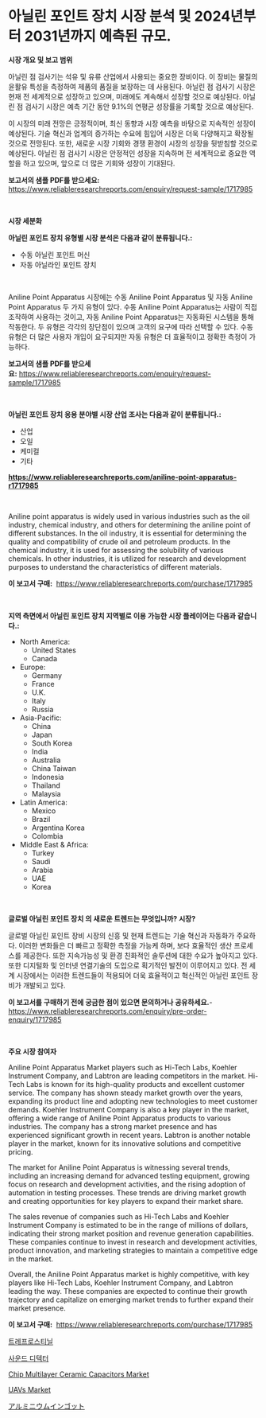 <p><h1>아닐린 포인트 장치 시장 분석 및 2024년부터 2031년까지 예측된 규모.</h1></p><p><strong>시장 개요 및 보고 범위</strong></p>
<p><p>아닐린 점 검사기는 석유 및 유류 산업에서 사용되는 중요한 장비이다. 이 장비는 물질의 윤활유 특성을 측정하여 제품의 품질을 보장하는 데 사용된다. 아닐린 점 검사기 시장은 현재 전 세계적으로 성장하고 있으며, 미래에도 계속해서 성장할 것으로 예상된다. 아닐린 점 검사기 시장은 예측 기간 동안 9.1%의 연평균 성장률을 기록할 것으로 예상된다.</p><p>이 시장의 미래 전망은 긍정적이며, 최신 동향과 시장 예측을 바탕으로 지속적인 성장이 예상된다. 기술 혁신과 업계의 증가하는 수요에 힘입어 시장은 더욱 다양해지고 확장될 것으로 전망된다. 또한, 새로운 시장 기회와 경쟁 환경이 시장의 성장을 뒷받침할 것으로 예상된다. 아닐린 점 검사기 시장은 안정적인 성장을 지속하며 전 세계적으로 중요한 역할을 하고 있으며, 앞으로 더 많은 기회와 성장이 기대된다.</p></p>
<p><strong>보고서의 샘플 PDF를 받으세요:</strong> <a href="https://www.reliableresearchreports.com/enquiry/request-sample/1717985">https://www.reliableresearchreports.com/enquiry/request-sample/1717985</a></p>
<p>&nbsp;</p>
<p><strong>시장 세분화</strong></p>
<p><strong>아닐린 포인트 장치 유형별 시장 분석은 다음과 같이 분류됩니다.:</strong></p>
<p><ul><li>수동 아닐린 포인트 머신</li><li>자동 아닐라인 포인트 장치</li></ul></p>
<p>&nbsp;</p>
<p><p>Aniline Point Apparatus 시장에는 수동 Aniline Point Apparatus 및 자동 Aniline Point Apparatus 두 가지 유형이 있다. 수동 Aniline Point Apparatus는 사람이 직접 조작하여 사용하는 것이고, 자동 Aniline Point Apparatus는 자동화된 시스템을 통해 작동한다. 두 유형은 각각의 장단점이 있으며 고객의 요구에 따라 선택할 수 있다. 수동 유형은 더 많은 사용자 개입이 요구되지만 자동 유형은 더 효율적이고 정확한 측정이 가능하다.</p></p>
<p><strong>보고서의 샘플 PDF를 받으세요:</strong>&nbsp;<a href="https://www.reliableresearchreports.com/enquiry/request-sample/1717985">https://www.reliableresearchreports.com/enquiry/request-sample/1717985</a></p>
<p>&nbsp;</p>
<p><strong> 아닐린 포인트 장치 응용 분야별 시장 산업 조사는 다음과 같이 분류됩니다.:</strong></p>
<p><ul><li>산업</li><li>오일</li><li>케미컬</li><li>기타</li></ul></p>
<p><strong><a href="https://www.reliableresearchreports.com/aniline-point-apparatus-r1717985">https://www.reliableresearchreports.com/aniline-point-apparatus-r1717985</a></strong></p>
<p>&nbsp;</p>
<p><p>Aniline point apparatus is widely used in various industries such as the oil industry, chemical industry, and others for determining the aniline point of different substances. In the oil industry, it is essential for determining the quality and compatibility of crude oil and petroleum products. In the chemical industry, it is used for assessing the solubility of various chemicals. In other industries, it is utilized for research and development purposes to understand the characteristics of different materials.</p></p>
<p><strong>이 보고서 구매:</strong>&nbsp; <a href="https://www.reliableresearchreports.com/purchase/1717985">https://www.reliableresearchreports.com/purchase/1717985</a></p>
<p>&nbsp;</p>
<p><strong>지역 측면에서 아닐린 포인트 장치 지역별로 이용 가능한 시장 플레이어는 다음과 같습니다.:</strong></p>
<p><ul>
    <li>
        North America:
        <ul>
            <li>United States</li>
            <li>Canada</li>
        </ul>
    </li>
    <li>
        Europe:
        <ul>
            <li>Germany</li>
            <li>France</li>
            <li>U.K.</li>
            <li>Italy</li>
            <li>Russia</li>
        </ul>
    </li>
    <li>
        Asia-Pacific:
        <ul>
            <li>China</li>
            <li>Japan</li>
            <li>South Korea</li>
            <li>India</li>
            <li>Australia</li>
            <li>China Taiwan</li>
            <li>Indonesia</li>
            <li>Thailand</li>
            <li>Malaysia</li>
        </ul>
    </li>
    <li>
        Latin America:
        <ul>
            <li>Mexico</li>
            <li>Brazil</li>
            <li>Argentina Korea</li>
            <li>Colombia</li>
        </ul>
    </li>
    <li>
        Middle East & Africa:
        <ul>
            <li>Turkey</li>
            <li>Saudi</li>
            <li>Arabia</li>
            <li>UAE</li>
            <li>Korea</li>
        </ul>
    </li>
    </ul></p>
<p>&nbsp;</p>
<p><strong>글로벌 아닐린 포인트 장치 의 새로운 트렌드는 무엇입니까? 시장?</strong></p>
<p><p>글로벌 아닐린 포인트 장비 시장의 신흥 및 현재 트렌드는 기술 혁신과 자동화가 주요하다. 이러한 변화들은 더 빠르고 정확한 측정을 가능케 하며, 보다 효율적인 생산 프로세스를 제공한다. 또한 지속가능성 및 환경 친화적인 솔루션에 대한 수요가 높아지고 있다. 또한 디지털화 및 인터넷 연결기술의 도입으로 획기적인 발전이 이루어지고 있다. 전 세계 시장에서는 이러한 트렌드들이 적용되어 더욱 효율적이고 혁신적인 아닐린 포인트 장비가 개발되고 있다.</p></p>
<p><strong>이 보고서를 구매하기 전에 궁금한 점이 있으면 문의하거나 공유하세요.</strong>- <a href="https://www.reliableresearchreports.com/enquiry/pre-order-enquiry/1717985">https://www.reliableresearchreports.com/enquiry/pre-order-enquiry/1717985</a></p>
<p>&nbsp;</p>
<p><strong>주요 시장 참여자</strong></p>
<p><p>Aniline Point Apparatus Market players such as Hi-Tech Labs, Koehler Instrument Company, and Labtron are leading competitors in the market. Hi-Tech Labs is known for its high-quality products and excellent customer service. The company has shown steady market growth over the years, expanding its product line and adopting new technologies to meet customer demands. Koehler Instrument Company is also a key player in the market, offering a wide range of Aniline Point Apparatus products to various industries. The company has a strong market presence and has experienced significant growth in recent years. Labtron is another notable player in the market, known for its innovative solutions and competitive pricing.</p><p>The market for Aniline Point Apparatus is witnessing several trends, including an increasing demand for advanced testing equipment, growing focus on research and development activities, and the rising adoption of automation in testing processes. These trends are driving market growth and creating opportunities for key players to expand their market share.</p><p>The sales revenue of companies such as Hi-Tech Labs and Koehler Instrument Company is estimated to be in the range of millions of dollars, indicating their strong market position and revenue generation capabilities. These companies continue to invest in research and development activities, product innovation, and marketing strategies to maintain a competitive edge in the market.</p><p>Overall, the Aniline Point Apparatus market is highly competitive, with key players like Hi-Tech Labs, Koehler Instrument Company, and Labtron leading the way. These companies are expected to continue their growth trajectory and capitalize on emerging market trends to further expand their market presence.</p></p>
<p><strong>이 보고서 구매:</strong>&nbsp;&nbsp;<a href="https://www.reliableresearchreports.com/purchase/1717985">https://www.reliableresearchreports.com/purchase/1717985</a></p>
<p><p><a href="https://medium.com/@whitneymurphy1982/%ED%8A%B8%EB%A0%88%ED%94%84%EB%A1%9C%EC%8A%A4%ED%8B%B0%EB%8B%90-%EC%8B%9C%EC%9E%A5-%EC%A0%84%EB%A7%9D-%EC%82%B0%EC%97%85-%EA%B0%9C%EC%9A%94-%EB%B0%8F-%EC%98%88%EC%B8%A1-2024%EB%85%84%EB%B6%80%ED%84%B0-2031%EB%85%84%EA%B9%8C%EC%A7%80-92d523cfd206">트레프로스티닐</a></p><p><a href="https://github.com/ZacharyScthmitt4465/Market-Research-Report-List-1/blob/main/888609938114.md">사운드 디텍터</a></p><p><a href="https://pretty-mail-caf.notion.site/Chip-Multilayer-Ceramic-Capacitors-Market-Insight-Market-Trends-Growth-Forecasted-from-2024-TO-20-2d390cd2643a407f9489b6276092a87b">Chip Multilayer Ceramic Capacitors Market</a></p><p><a href="https://github.com/myacatherineblakecaczo9vcsw/Market-Research-Report-List-2/blob/main/uavs-market.md">UAVs Market</a></p><p><a href="https://medium.com/@anabelavenport7854/%E3%82%A2%E3%83%AB%E3%83%9F%E3%83%8B%E3%82%A6%E3%83%A0%E3%82%A4%E3%83%B3%E3%82%B4%E3%83%83%E3%83%88%E5%B8%82%E5%A0%B4%E3%81%AE%E5%B1%95%E6%9C%9B-%E7%94%A3%E6%A5%AD%E6%A6%82%E8%A6%81%E3%81%A8%E4%BA%88%E6%B8%AC-2024%E5%B9%B4%E3%81%8B%E3%82%892031%E5%B9%B4%E3%81%BE%E3%81%A7-c36034546cef">アルミニウムインゴット</a></p></p>